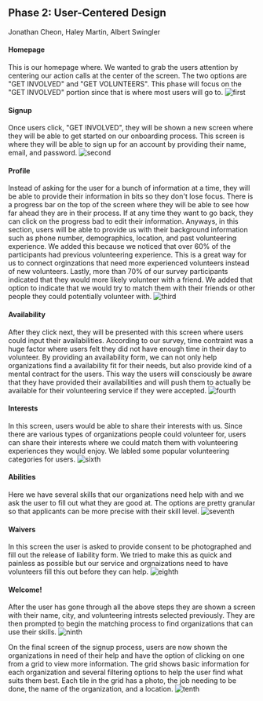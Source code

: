 ## Phase 2: User-Centered Design
Jonathan Cheon, Haley Martin, Albert Swingler  
  
#### Homepage
This is our homepage where. We wanted to grab the users attention by centering our action calls at the center of the screen. The two options are "GET INVOLVED" and "GET VOLUNTEERS". This phase will focus on the "GET INVOLVED" portion since that is where most users will go to. 
![first](../assets/1.png)  
  
#### Signup 
Once users click, "GET INVOLVED", they will be shown a new screen where they will be able to get started on our onboarding process. This screen is where they will be able to sign up for an account by providing their name, email, and password. 
![second](../assets/2.png)  
  
#### Profile
Instead of asking for the user for a bunch of information at a time, they will be able to provide their information in bits so they don't lose focus. There is a progress bar on the top of the screen where they will be able to see how far ahead they are in their process. If at any time they want to go back, they can click on the progress bad to edit their information. Anyways, in this section, users will be able to provide us with their background information such as phone number, demographics, location, and past volunteering experience. We added this because we noticed that over 60% of the participants had previous volunteering experience. This is a great way for us to connect orginzations that need more experienced volunteers instead of new volunteers. Lastly, more than 70% of our survey participants indicated that they would more likely volunteer with a friend. We added that option to indicate that we would try to match them with their friends or other people they could potentially volunteer with. 
![third](../assets/3.png)  
  
#### Availability
After they click next, they will be presented with this screen where users could input their availabilities. According to our survey, time contraint was a huge factor where users felt they did not have enough time in their day to volunteer. By providing an availability form, we can not only help organizations find a availability fit for their needs, but also provide kind of a mental contract for the users. This way the users will consciously be aware that they have provided their availabilities and will push them to actually be available for their volunteering service if they were accepted. 
![fourth](../assets/4.png)  
  
#### Interests
In this screen, users would be able to share their interests with us. Since there are various types of organizations people could volunteer for, users can share their interests where we could match them with volunteering experiences they would enjoy. We labled some popular volunteering categories for users. 
![sixth](../assets/6.png)  

#### Abilities
Here we have several skills that our organizations need help with and we ask the user to fill out what they are good at. The options are pretty granular so that applicants can be more precise with their skill level.
![seventh](../assets/7.png) 

#### Waivers
In this screen the user is asked to provide consent to be photographed and fill out the release of liability form. We tried to make this as quick and painless as possible but our service and orgnaizations need to have volunteers fill this out before they can help. 
![eighth](../assets/8.png)  

#### Welcome!
After the user has gone through all the above steps they are shown a screen with their name, city, and volunteering intrests selected previously. They are then prompted to begin the matching process to find organizations that can use their skills.
![ninth](../assets/9.png)  

On the final screen of the signup process, users are now shown the organizations in need of their help and have the option of clicking on one from a grid to view more information. The grid shows basic information for each organization and several filtering options to help the user find what suits them best. Each tile in the grid has a photo, the job needing to be done, the name of the organization, and a location.
![tenth](../assets/10.png)  
